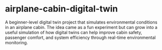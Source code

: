 # airplane-cabin-digital-twin
A beginner-level digital twin project that simulates environmental conditions in an airplane cabin. The idea came as a fun experiment but can grow into a useful simulation of how digital twins can help improve cabin safety, passenger comfort, and system efficiency through real-time environmental monitoring.
